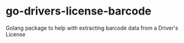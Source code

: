 # go-drivers-license-barcode
Golang package to help with extracting barcode data from a Driver's License
